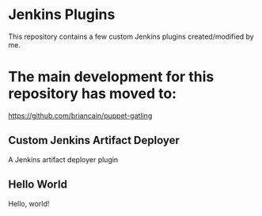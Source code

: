 # Jenkins Plugins

This repository contains a few custom Jenkins plugins created/modified by me.

# The main development for this repository has moved to:

https://github.com/briancain/puppet-gatling

## Custom Jenkins Artifact Deployer

A Jenkins artifact deployer plugin

## Hello World 

Hello, world!
